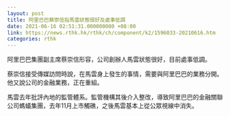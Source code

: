 ```yaml
---
layout: post
title: 阿里巴巴蔡崇信指馬雲狀態很好及處事低調
date: 2021-06-16 02:51:31.000000000 +08:00
link: https://news.rthk.hk/rthk/ch/component/k2/1596033-20210616.htm
categories: rthk
---
```


阿里巴巴集團副主席蔡崇信形容，公司創辦人馬雲狀態很好，目前處事低調。

蔡崇信接受傳媒訪問時說，在馬雲身上發生的事情，需要與阿里巴巴的業務分開。他又說公司的金融業務，正在重組。

馬雲去年批評內地的監管體系。監管機構其後介入整改，導致阿里巴巴的金融關聯公司螞蟻集團，去年11月上市觸礁，之後馬雲基本上從公眾視線中消失。
